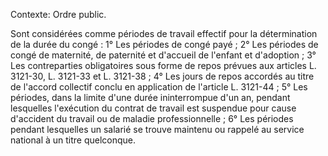 Contexte: Ordre public.

Sont considérées comme périodes de travail effectif pour la détermination de la durée du congé : 1° Les périodes de congé payé ; 2° Les périodes de congé de maternité, de paternité et d'accueil de l'enfant et d'adoption ; 3° Les contreparties obligatoires sous forme de repos prévues aux articles L. 3121-30, L. 3121-33 et L. 3121-38 ; 4° Les jours de repos accordés au titre de l'accord collectif conclu en application de l'article L. 3121-44 ; 5° Les périodes, dans la limite d'une durée ininterrompue d'un an, pendant lesquelles l'exécution du contrat de travail est suspendue pour cause d'accident du travail ou de maladie professionnelle ; 6° Les périodes pendant lesquelles un salarié se trouve maintenu ou rappelé au service national à un titre quelconque.